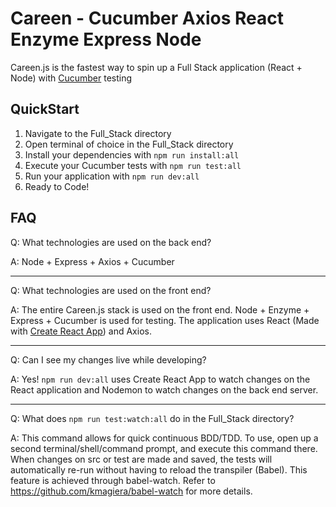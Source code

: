 # Careen - Cucumber Axios React Enzyme Express Node

Careen.js is the fastest way to spin up a Full Stack application (React + Node) with [Cucumber](https://docs.cucumber.io/guides/10-minute-tutorial/) testing 

## QuickStart
1. Navigate to the Full_Stack directory
2. Open terminal of choice in the Full_Stack directory
3. Install your dependencies with ```npm run install:all```
4. Execute your Cucumber tests with ```npm run test:all```
5. Run your application with ```npm run dev:all```
6. Ready to Code!

## FAQ


Q: What technologies are used on the back end?

A: Node + Express + Axios + Cucumber 

---

Q: What technologies are used on the front end?

A: The entire Careen.js stack is used on the front end. Node + Enzyme + Express + Cucumber is used for testing. The application uses React (Made with [Create React App](https://facebook.github.io/create-react-app/)) and Axios.

---

Q: Can I see my changes live while developing? 

A: Yes! ```npm run dev:all``` uses Create React App to watch changes on the React application and Nodemon to watch changes on the back end server.

---

Q: What does ```npm run test:watch:all``` do in the Full_Stack directory?

A: This command allows for quick continuous BDD/TDD. To use, open up a second terminal/shell/command prompt, and execute this command there. When changes on src or test are made and saved, the tests will automatically re-run without having to reload the transpiler (Babel). This feature is achieved through babel-watch. Refer to https://github.com/kmagiera/babel-watch for more details.